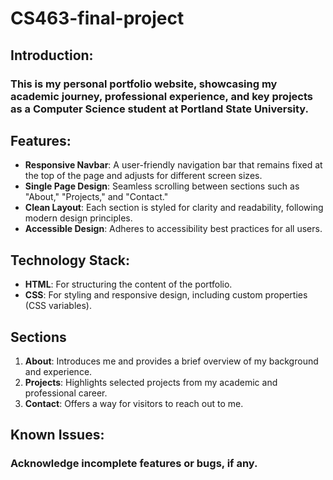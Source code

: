 # CS463-final-project

## Introduction:
### This is my personal portfolio website, showcasing my academic journey, professional experience, and key projects as a Computer Science student at Portland State University.

## Features:
- **Responsive Navbar**: A user-friendly navigation bar that remains fixed at the top of the page and adjusts for different screen sizes.
- **Single Page Design**: Seamless scrolling between sections such as "About," "Projects," and "Contact."
- **Clean Layout**: Each section is styled for clarity and readability, following modern design principles.
- **Accessible Design**: Adheres to accessibility best practices for all users.

## Technology Stack:
- **HTML**: For structuring the content of the portfolio.
- **CSS**: For styling and responsive design, including custom properties (CSS variables).

## Sections
1. **About**: Introduces me and provides a brief overview of my background and experience.
2. **Projects**: Highlights selected projects from my academic and professional career.
3. **Contact**: Offers a way for visitors to reach out to me.

## Known Issues:
### Acknowledge incomplete features or bugs, if any.